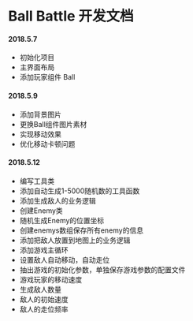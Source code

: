 # Ball Battle 开发文档

#### 2018.5.7
* 初始化项目
* 主界面布局
* 添加玩家组件 Ball

#### 2018.5.9
* 添加背景图片
* 更换Ball组件图片素材
* 实现移动效果
* 优化移动卡顿问题

#### 2018.5.12
* 编写工具类
 * 添加自动生成1-5000随机数的工具函数
* 添加生成敌人的业务逻辑
 * 创建Enemy类
 * 随机生成Enemy的位置坐标
 * 创建enemys数组保存所有enemy的信息
* 添加把敌人放置到地图上的业务逻辑
* 添加游戏主循环
 * 设置敌人自动移动，自动走位
* 抽出游戏的初始化参数，单独保存游戏参数的配置文件
 * 游戏玩家的移动速度
 * 生成敌人数量
 * 敌人的初始速度
 * 敌人的走位频率
